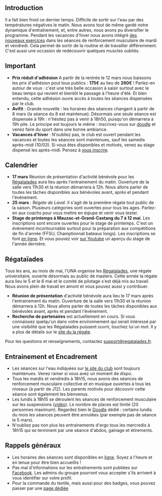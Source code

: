 ## Introduction

Il a fait bien froid ce dernier temps. Difficile de sortir sur l'eau par des températures négatives le matin. Nous avons tout de même gardé notre dynamique d'entraînement, et, entre autres, nous avons pu diversifier le programme. Pendant les vacances d'hiver nous avons intégré [des nouveaux exercices](https://www.youtube.com/watch?v=-YrpMoh23_c) dans les séances de renforcement musculaire de mardi et vendredi. Cela permet de sortir de la routine et de travailler différemment. C'est aussi une occasion de redécouvrir quelques muscles oubliés.

## Important

* **Prix réduit d'adhésion** A partir de la rentrée le 12 mars nous baissons les prix d'adhésion pout tous publics : **175€** au lieu de **260€** ! Parlez-en autour de vous : c'est une très belle occasion à saisir surtout avec le beau temps qui revient et bientôt le passage à l'heure d'été. Et bien entendu, cette adhésion ouvre accès à toutes les séances dispensées par le club.
* **Avifit** : Grande nouvelle : les horaires des séances changent à partir de 8 mars (la séance du 8 est maintenue). Désormais une seule séance est dispensée à 19h : n'hésitez pas à venir à 18h50, puisqu'on démarrera à 19h pile. Le principe est toujours le même : inscrivez-vous sur [doodle](https://doodle.com/poll/7umitbx3fi3zkuay) et venez faire du sport dans une bonne ambiance.
* **Vacances d'hiver** : N'oubliez pas, le club est ouvert pendant les vacances et toutes les séances sont maintenues, sauf les samedis après-midi (10/03). Si vous êtes disponibles et motivés, venez au stage dispensé les après-midi. Pensez à [vous inscrire](https://doodle.com/poll/nvw775u3aty2yph9).

## Calendrier

* **17 mars** Réunion de présentation d'activité bénévole pour les [Régataïades](http://regataiades.fr/) aura lieu après l'entrainement du matin. Ouverture de la salle vers 11h30 et la réunion démarrera à 12h. Nous allons parler de toutes les tâches disponibles aux bénévoles avant, après et pendant l'événement.
* **25 mars** : *Régate de Laval*. Il s'agit de la première régate tout public de la saison. Plusieurs catégories sont ouvertes pour tous les ages. Parlez-en aux coachs pour vous mettre en éqiupe et venir vous tester.
* **Stage de printemps à Mauzac-et-Grand-Castang du 7 à 12 mai**. Les inscriptions sont encore ouvertes pour le stage de printemps. C'est un événement incontournable surtout pour la préparation aux compétitions de fin d'année (FFSU, Champtionnat bateaux longs). Les inscriptions se font [en ligne](https://www.helloasso.com/associations/universite-de-nantes-aviron/evenements/stage-de-printemps-a-mauzac-et-grand-castang). Et vous pouvez voir [sur Youtube](https://youtu.be/9-01WItXess) un aperçu du stage de l'année dernière.

## Régataïades

Tous les ans, au mois de mai, l'UNA organise les [Régataïades](http://regataiades.fr/), une régate universitaire, ouverte désormais au public de masters. Cette année la régate aura lieu le 5 et le 6 mai et le comité de pilotage s'est déjà mis au travail. Nous avons plein de travail en amont et vous pouvez aussi y contribuer.

* **Réunion de présentation** d'activité bénévole aura lieu le 17 mars après l'entrainement du matin. Ouverture de la salle vers 11h30 et la réunion démarrera à 12h. Nous allons parler de toutes les tâches disponibles aux bénévoles avant, après et pendant l'événement.
* **Recherche de partenaires** est actuellement en cours. Si vous connaissez quelqu'un dans votre environnement qui serait intéressé par une visibilité que les Régataïades puissent ouvrir, touchez lui un mot. Il y a plus de détails sur le [site du la régate](http://regataiades.fr/#partnership).

Pour les questions et renseignements, contactez support@regataiades.fr.

## Entrainement et Encadrement

* Les séances sur l'eau indiquées sur [le site du club](http://univ-nantes-aviron.fr/page/horaires) sont toujours maintenues. Venez ramer si vous avez un moment de dispo.  
* Tous les mardis et vendredis à 18h15, nous avons des séances de renforcement musculaire collective et en musique ouvertes à tous les niveaux (à partir de J12). Les parents motivés pour découvrir cette séance sont également les bienvenus.
* Les lundis à 18h15 se déroulent les séances de renforcement musculaire sur les suspensions ([vidéo](https://youtu.be/LEO7P1I8I4c)). Le nombre de places est limité (20 personnes maximum). Regardez bien le [Doodle](https://doodle.com/poll/78whtbrprvnf5kpk) dédié : certains lundis du mois les séances peuvent être annulées (par exemple pas de séance le 5 mars).
* N'oubliez pas non plus les entrainements d'ergo tous les mercredis à 18h15 qui se terminent par une séance d'abdos, gainage et étirements.

## Rappels généraux

* Les horaires des séances sont disponibles en [ligne](http://univ-nantes-aviron.fr/page/horaires). Soyez à l'heure et en tenue pour être bien accueillis !
* Pas mal d'informations sur les entraînements sont publiées sur [Facebook](https://www.facebook.com/groups/178457672172317/). Les admins du groupe pourront vous accepter s'ils arrivent à vous identifier sur votre profil.
* Pour la commande du textile, mais aussi pour des badges, vous pouvez passer par une [page dédiée](https://www.helloasso.com/associations/universite-de-nantes-aviron/evenements/vente-textile-2017-2018)
